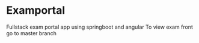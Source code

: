 # Examportal
Fullstack exam portal app using springboot and angular
To view exam front go to master branch
